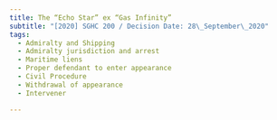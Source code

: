 ```yaml
---
title: The “Echo Star” ex “Gas Infinity”
subtitle: "[2020] SGHC 200 / Decision Date: 28\_September\_2020"
tags:
  - Admiralty and Shipping
  - Admiralty jurisdiction and arrest
  - Maritime liens
  - Proper defendant to enter appearance
  - Civil Procedure
  - Withdrawal of appearance
  - Intervener

---
```

